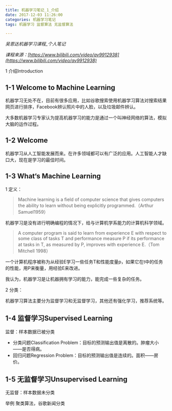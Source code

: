 ```yaml
---
title: 机器学习笔记_1_介绍
date: 2017-12-03 11:26:00
categories: 机器学习笔记
tags: 机器学习 监督算法 无监督算法

---
```



*吴恩达机器学习课程_个人笔记*

*课程来源：[https://www.bilibili.com/video/av9912938](https://www.bilibili.com/video/av9912938)*


1 介绍Introduction



## 1-1	Welcome to Machine Learning
机器学习无处不在，目前有很多应用，比如谷歌搜索使用机器学习算法对搜索结果网页进行排序，Facebook辨认照片中的人脸，以及垃圾邮件辨认。

大多数机器学习专家认为提高机器学习的能力是通过一个叫神经网络的算法，模拟大脑的运作过程。

## 1-2	Welcome
机器学习从人工智能发展而来。在许多领域都可以有广泛的应用。人工智能人才缺口大，现在是学习的最佳时间。

## 1-3	What‘s Machine Learning
1 定义：

> Machine learning is a field of computer science that gives computers the ability to learn without being explicitly programmed.（Arthur Samuel1959）

机器学习是没有进行明确编程的情况下，给与计算机学系能力的计算机科学领域。

> A computer program is said to learn from experience E with respect to some class of tasks T and performance measure P if its performance at tasks in T, as measured by P, improves with experience E.（Tom Mitchell 1998）

一个计算机程序被称为从经验E学习一些任务T和性能度量p，如果它在t中的任务的性能，用P来衡量，用经验E来改进。

我认为，机器学习是让机器拥有学习的能力，能完成一些复杂的任务。

2 分类：

机器学习算法主要分为监督学习和无监督学习，其他还有强化学习，推荐系统等。

## 1-4 监督学习Supervised Learning
监督：样本数据已被分类

- 分类问题Classification Problem：目标的预测输出值是离散的。肿瘤大小——是否得病。
- 回归问题Regression Problem：目标的预测输出值是连续的。面积——房价。
## 1-5 无监督学习Unsupervised Learning
无监督：样本数据未分类

举例 聚类算法，谷歌新闻分类

